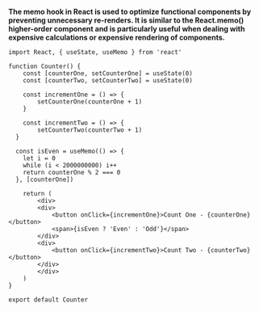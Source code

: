 **The memo hook in React is used to optimize functional components by preventing unnecessary re-renders. It is similar to the React.memo() higher-order component and is particularly useful when dealing with expensive calculations or expensive rendering of components.**

```
import React, { useState, useMemo } from 'react'

function Counter() {
	const [counterOne, setCounterOne] = useState(0)
	const [counterTwo, setCounterTwo] = useState(0)

	const incrementOne = () => {
		setCounterOne(counterOne + 1)
	}

	const incrementTwo = () => {
		setCounterTwo(counterTwo + 1)
  }

  const isEven = useMemo(() => {
    let i = 0
    while (i < 2000000000) i++
    return counterOne % 2 === 0
  }, [counterOne])

	return (
		<div>
		<div>
        	<button onClick={incrementOne}>Count One - {counterOne}</button>
        	<span>{isEven ? 'Even' : 'Odd'}</span>
		</div>
		<div>
        	<button onClick={incrementTwo}>Count Two - {counterTwo}</button>
		</div>
		</div>
	)
}

export default Counter
```
